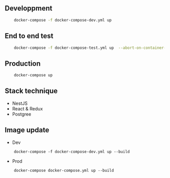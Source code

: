 ## Developpment
```bash
    docker-compose -f docker-compose-dev.yml up
```

## End to end test
```bash
    docker-compose -f docker-compose-test.yml up  --abort-on-container-exit --exit-code-from server_test
```

## Production
```bash
    docker-compose up
```

## Stack technique
- NestJS
- React & Redux
- Postgree

## Image update

- Dev
```
    docker-compose -f docker-compose-dev.yml up --build
```

- Prod
```
    docker-compose docker-compose.yml up --build
```